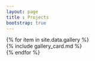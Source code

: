 ```yaml
---
layout: page
title : Projects
bootstrap: true
---
```


<div class="row mt-4">
{% for item in site.data.gallery %}
  <div class="col-md-6 mb-5">
    {% include gallery_card.md %}
  </div>
  {% endfor %}
</div>
